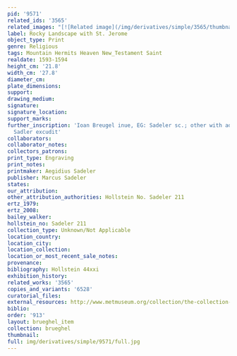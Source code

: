 ```yaml
---
pid: '9571'
related_ids: '3565'
related_images: "[![Related image](/img/derivatives/simple/3565/thumbnail.jpg)](/brughel/3565)"
label: Rocky Landscape with St. Jerome
object_type: Print
genre: Religious
tags: Mountain Hermits Heaven New_Testament Saint
realdate: 1593-1594
height_cm: '21.8'
width_cm: '27.8'
diameter_cm: 
plate_dimensions: 
support: 
drawing_medium: 
signature: 
signature_location: 
support_marks: 
further_inscription: 'Ioan Breugel inue, EG: Sadeler sc.; other with address: Marco
  Sadler excudit'
collaborators: 
collaborator_notes: 
collectors_patrons: 
print_type: Engraving
print_notes: 
printmaker: Aegidius Sadeler
publisher: Marcus Sadeler
states: 
our_attribution: 
other_attribution_authorities: Hollstein No. Sadeler 211
ertz_1979: 
ertz_2008: 
bailey_walker: 
hollstein_no: Sadeler 211
collection_type: Unknown/Not Applicable
location_country: 
location_city: 
location_collection: 
location_or_most_recent_sale_notes: 
provenance: 
bibliography: Hollstein 44xxi
exhibition_history: 
related_works: '3565'
copies_and_variants: '6528'
curatorial_files: 
external_resources: http://www.metmuseum.org/collection/the-collection-online/search/415849
biblio: 
order: '913'
layout: brueghel_item
collection: brueghel
thumbnail: 
full: img/derivatives/simple/9571/full.jpg
---
```

